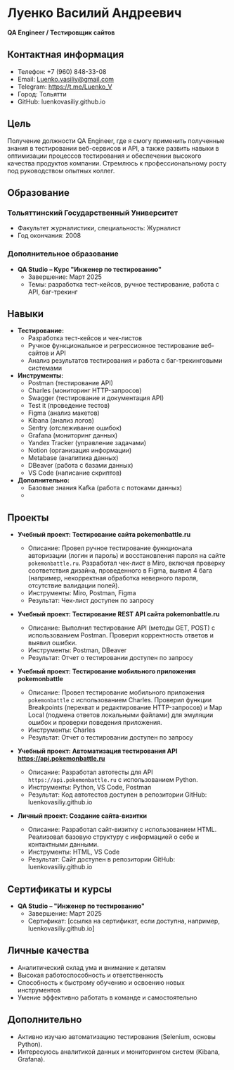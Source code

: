 # Луенко Василий Андреевич  
**QA Engineer / Тестировщик сайтов**

## Контактная информация  
- Телефон: +7 (960) 848-33-08  
- Email: Luenko.vasiliy@gmail.com  
- Telegram: https://t.me/Luenko_V  
- Город: Тольятти  
- GitHub: luenkovasiliy.github.io  

## Цель  
Получение должности QA Engineer, где я смогу применить полученные знания в тестировании веб-сервисов и API, а также развить навыки в оптимизации процессов тестирования и обеспечении высокого качества продуктов компании. Стремлюсь к профессиональному росту под руководством опытных коллег.

## Образование  
### Тольяттинский Государственный Университет  
- Факультет журналистики, специальность: Журналист  
- Год окончания: 2008  

### Дополнительное образование  
- **QA Studio – Курс "Инженер по тестированию"**  
  - Завершение: Март 2025  
  - Темы: разработка тест-кейсов, ручное тестирование, работа с API, баг-трекинг  

## Навыки  
- **Тестирование:**  
  - Разработка тест-кейсов и чек-листов  
  - Ручное функциональное и регрессионное тестирование веб-сайтов и API  
  - Анализ результатов тестирования и работа с баг-трекинговыми системами  
- **Инструменты:**  
  - Postman (тестирование API)  
  - Charles (мониторинг HTTP-запросов)  
  - Swagger (тестирование и документация API)  
  - Test it (проведение тестов)  
  - Figma (анализ макетов)  
  - Kibana (анализ логов)  
  - Sentry (отслеживание ошибок)  
  - Grafana (мониторинг данных)  
  - Yandex Tracker (управление задачами)  
  - Notion (организация информации)  
  - Metabase (аналитика данных)  
  - DBeaver (работа с базами данных)  
  - VS Code (написание скриптов)  
- **Дополнительно:**  
  - Базовые знания Kafka (работа с потоками данных)
  - 
## Проекты  
- **Учебный проект: Тестирование сайта pokemonbattle.ru**    
  - Описание: Провел ручное тестирование функционала авторизации (логин и пароль) и восстановления пароля на сайте `pokemonbattle.ru`. Разработал чек-лист в Miro, включая проверку соответствия дизайна, проведенного в Figma, выявил 4 бага (например, некорректная обработка неверного пароля, отсутствие валидации полей).  
  - Инструменты: Miro, Postman, Figma  
  - Результат: Чек-лист доступен по запросу  

- **Учебный проект: Тестирование REST API сайта pokemonbattle.ru**   
  - Описание: Выполнил тестирование API (методы GET, POST) с использованием Postman. Проверил корректность ответов и выявил ошибки.  
  - Инструменты: Postman, DBeaver  
  - Результат: Отчет о тестировании доступен по запросу  

- **Учебный проект: Тестирование мобильного приложения pokemonbattle**  
  - Описание: Провел тестирование мобильного приложения `pokemonbattle` с использованием Charles. Проверил функции Breakpoints (перехват и редактирование HTTP-запросов) и Map Local (подмена ответов локальными файлами) для эмуляции ошибок и проверки поведения приложения.  
  - Инструменты: Charles  
  - Результат: Отчет о тестировании доступен по запросу  

- **Учебный проект: Автоматизация тестирования API https://api.pokemonbattle.ru**  
  - Описание: Разработал автотесты для API `https://api.pokemonbattle.ru` с использованием Python.  
  - Инструменты: Python, VS Code, Postman  
  - Результат: Код автотестов доступен в репозитории GitHub: luenkovasiliy.github.io  

- **Личный проект: Создание сайта-визитки**   
  - Описание: Разработал сайт-визитку с использованием HTML. Реализовал базовую структуру с информацией о себе и контактными данными.  
  - Инструменты: HTML, VS Code  
  - Результат: Сайт доступен в репозитории GitHub: luenkovasiliy.github.io  

## Сертификаты и курсы  
- **QA Studio – "Инженер по тестированию"**  
  - Завершение: Март 2025  
  - Сертификат: [ссылка на сертификат, если доступна, например, luenkovasiliy.github.io]  

## Личные качества  
- Аналитический склад ума и внимание к деталям  
- Высокая работоспособность и ответственность  
- Способность к быстрому обучению и освоению новых инструментов  
- Умение эффективно работать в команде и самостоятельно  

## Дополнительно  
- Активно изучаю автоматизацию тестирования (Selenium, основы Python).  
- Интересуюсь аналитикой данных и мониторингом систем (Kibana, Grafana).
